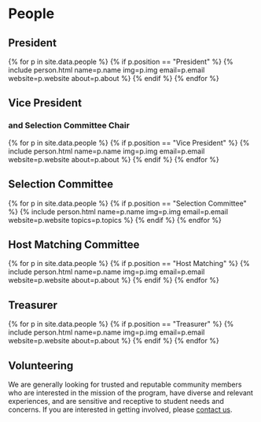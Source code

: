 # People

## President

{% for p in site.data.people %}
{% if p.position == "President" %}
{% include person.html name=p.name img=p.img email=p.email website=p.website about=p.about %}
{% endif %}
{% endfor %}

## Vice President

### and Selection Committee Chair

{% for p in site.data.people %}
{% if p.position == "Vice President" %}
{% include person.html name=p.name img=p.img email=p.email website=p.website about=p.about %}
{% endif %}
{% endfor %}

## Selection Committee

{% for p in site.data.people %}
{% if p.position == "Selection Committee" %}
{% include person.html name=p.name img=p.img email=p.email website=p.website topics=p.topics %}
{% endif %}
{% endfor %}

## Host Matching Committee

{% for p in site.data.people %}
{% if p.position == "Host Matching" %}
{% include person.html name=p.name img=p.img email=p.email website=p.website about=p.about %}
{% endif %}
{% endfor %}

## Treasurer

{% for p in site.data.people %}
{% if p.position == "Treasurer" %}
{% include person.html name=p.name img=p.img email=p.email website=p.website about=p.about %}
{% endif %}
{% endfor %}

## Volunteering

We are generally looking for trusted and reputable community members who are interested in the mission of the program, have diverse and relevant experiences, and are sensitive and receptive to student needs and concerns.
If you are interested in getting involved, please [contact us](contact).
